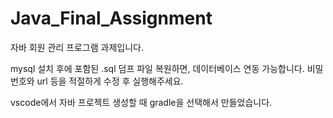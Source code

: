 # Java_Final_Assignment
자바 회원 관리 프로그램 과제입니다.

mysql 설치 후에 포함된 .sql 덤프 파일 복원하면, 데이터베이스 연동 가능합니다.
비밀번호와 url 등을 적절하게 수정 후 실행해주세요.

vscode에서 자바 프로젝트 생성할 때 gradle을 선택해서 만들었습니다.